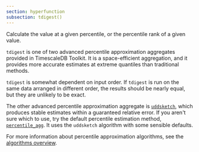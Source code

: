 ```yaml
---
section: hyperfunction
subsection: tdigest()
---
```


Calculate the value at a given percentile, or the percentile rank of a given
value.

`tdigest` is one of two advanced percentile approximation aggregates provided in
TimescaleDB Toolkit. It is a space-efficient aggregation, and it provides more
accurate estimates at extreme quantiles than traditional methods.

`tdigest` is somewhat dependent on input order. If `tdigest` is run on the same
data arranged in different order, the results should be nearly equal, but they
are unlikely to be exact.

The other advanced percentile approximation aggregate is
[`uddsketch`][uddsketch], which produces stable estimates within a guaranteed
relative error. If you aren't sure which to use, try the default percentile
estimation method, [`percentile_agg`][percentile_agg]. It uses the `uddsketch`
algorithm with some sensible defaults.

For more information about percentile approximation algorithms, see the
[algorithms overview][algorithms].

[algorithms]: /timescaledb/:currentVersion:/how-to-guides/hyperfunctions/percentile-approx/advanced-agg/
[percentile_agg]: /api/:currentVersion:/hyperfunctions/percentile-approximation/percentile_agg/
[uddsketch]: /api/:currentVersion:/hyperfunctions/percentile-approximation/uddsketch/
